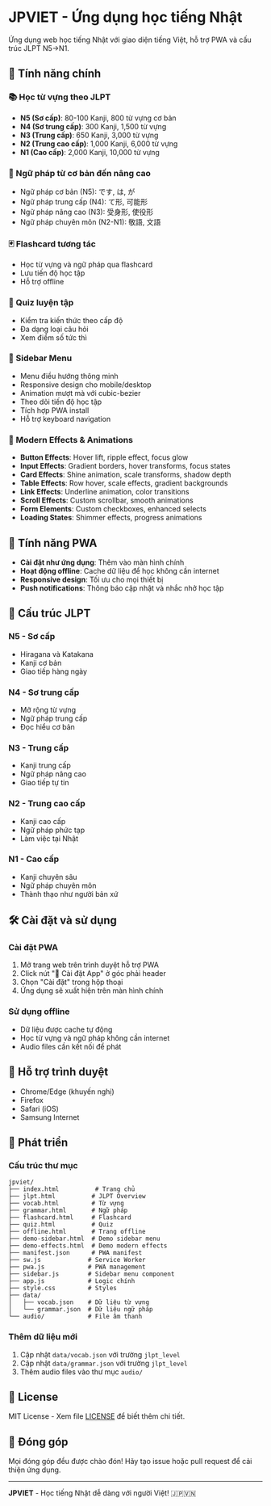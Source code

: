 # JPVIET - Ứng dụng học tiếng Nhật

Ứng dụng web học tiếng Nhật với giao diện tiếng Việt, hỗ trợ PWA và cấu trúc JLPT N5→N1.

## 🌟 Tính năng chính

### 📚 Học từ vựng theo JLPT
- **N5 (Sơ cấp)**: 80-100 Kanji, 800 từ vựng cơ bản
- **N4 (Sơ trung cấp)**: 300 Kanji, 1,500 từ vựng
- **N3 (Trung cấp)**: 650 Kanji, 3,000 từ vựng
- **N2 (Trung cao cấp)**: 1,000 Kanji, 6,000 từ vựng
- **N1 (Cao cấp)**: 2,000 Kanji, 10,000 từ vựng

### 📖 Ngữ pháp từ cơ bản đến nâng cao
- Ngữ pháp cơ bản (N5): です, は, が
- Ngữ pháp trung cấp (N4): て形, 可能形
- Ngữ pháp nâng cao (N3): 受身形, 使役形
- Ngữ pháp chuyên môn (N2-N1): 敬語, 文語

### 🃏 Flashcard tương tác
- Học từ vựng và ngữ pháp qua flashcard
- Lưu tiến độ học tập
- Hỗ trợ offline

### 📝 Quiz luyện tập
- Kiểm tra kiến thức theo cấp độ
- Đa dạng loại câu hỏi
- Xem điểm số tức thì

### 📱 Sidebar Menu
- Menu điều hướng thông minh
- Responsive design cho mobile/desktop
- Animation mượt mà với cubic-bezier
- Theo dõi tiến độ học tập
- Tích hợp PWA install
- Hỗ trợ keyboard navigation

### 🎨 Modern Effects & Animations
- **Button Effects**: Hover lift, ripple effect, focus glow
- **Input Effects**: Gradient borders, hover transforms, focus states
- **Card Effects**: Shine animation, scale transforms, shadow depth
- **Table Effects**: Row hover, scale effects, gradient backgrounds
- **Link Effects**: Underline animation, color transitions
- **Scroll Effects**: Custom scrollbar, smooth animations
- **Form Elements**: Custom checkboxes, enhanced selects
- **Loading States**: Shimmer effects, progress animations

## 🚀 Tính năng PWA

- **Cài đặt như ứng dụng**: Thêm vào màn hình chính
- **Hoạt động offline**: Cache dữ liệu để học không cần internet
- **Responsive design**: Tối ưu cho mọi thiết bị
- **Push notifications**: Thông báo cập nhật và nhắc nhở học tập

## 🎯 Cấu trúc JLPT

### N5 - Sơ cấp
- Hiragana và Katakana
- Kanji cơ bản
- Giao tiếp hàng ngày

### N4 - Sơ trung cấp
- Mở rộng từ vựng
- Ngữ pháp trung cấp
- Đọc hiểu cơ bản

### N3 - Trung cấp
- Kanji trung cấp
- Ngữ pháp nâng cao
- Giao tiếp tự tin

### N2 - Trung cao cấp
- Kanji cao cấp
- Ngữ pháp phức tạp
- Làm việc tại Nhật

### N1 - Cao cấp
- Kanji chuyên sâu
- Ngữ pháp chuyên môn
- Thành thạo như người bản xứ

## 🛠️ Cài đặt và sử dụng

### Cài đặt PWA
1. Mở trang web trên trình duyệt hỗ trợ PWA
2. Click nút "📱 Cài đặt App" ở góc phải header
3. Chọn "Cài đặt" trong hộp thoại
4. Ứng dụng sẽ xuất hiện trên màn hình chính

### Sử dụng offline
- Dữ liệu được cache tự động
- Học từ vựng và ngữ pháp không cần internet
- Audio files cần kết nối để phát

## 📱 Hỗ trợ trình duyệt

- Chrome/Edge (khuyến nghị)
- Firefox
- Safari (iOS)
- Samsung Internet

## 🔧 Phát triển

### Cấu trúc thư mục
```
jpviet/
├── index.html          # Trang chủ
├── jlpt.html          # JLPT Overview
├── vocab.html         # Từ vựng
├── grammar.html       # Ngữ pháp
├── flashcard.html     # Flashcard
├── quiz.html          # Quiz
├── offline.html       # Trang offline
├── demo-sidebar.html  # Demo sidebar menu
├── demo-effects.html  # Demo modern effects
├── manifest.json      # PWA manifest
├── sw.js             # Service Worker
├── pwa.js            # PWA management
├── sidebar.js        # Sidebar menu component
├── app.js            # Logic chính
├── style.css         # Styles
├── data/
│   ├── vocab.json    # Dữ liệu từ vựng
│   └── grammar.json  # Dữ liệu ngữ pháp
└── audio/            # File âm thanh
```

### Thêm dữ liệu mới
1. Cập nhật `data/vocab.json` với trường `jlpt_level`
2. Cập nhật `data/grammar.json` với trường `jlpt_level`
3. Thêm audio files vào thư mục `audio/`

## 📄 License

MIT License - Xem file [LICENSE](LICENSE) để biết thêm chi tiết.

## 🤝 Đóng góp

Mọi đóng góp đều được chào đón! Hãy tạo issue hoặc pull request để cải thiện ứng dụng.

---

**JPVIET** - Học tiếng Nhật dễ dàng với người Việt! 🇯🇵🇻🇳
